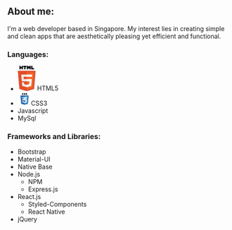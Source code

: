 ## About me:

I'm a web developer based in Singapore. My interest lies in creating simple and clean apps that are aesthetically pleasing yet efficient and functional.

### Languages:

- <img src="images/html5.svg" width="40" > HTML5 
- <img src="images/css3.svg" height="30">CSS3 
- Javascript
- MySql

### Frameworks and Libraries:

- Bootstrap
- Material-UI
- Native Base
- Node.js
  - NPM
  - Express.js
- React.js
  - Styled-Components
  - React Native
- jQuery
